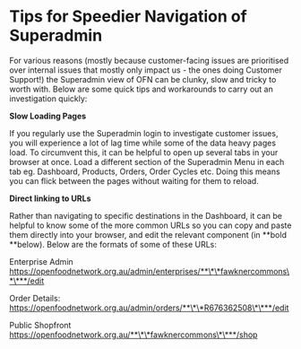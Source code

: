 # Tips for Speedier Navigation of Superadmin

For various reasons (mostly because customer-facing issues are prioritised over internal issues that mostly only impact us - the ones doing Customer Support!) the Superadmin view of OFN can be clunky, slow and tricky to worth with. Below are some quick tips and workarounds to carry out an investigation quickly:

**Slow Loading Pages**

If you regularly use the Superadmin login to investigate customer issues, you will experience a lot of lag time while some of the data heavy pages load. To circumvent this, it can be helpful to open up several tabs in your browser at once. Load a different section of the Superadmin Menu in each tab eg. Dashboard, Products, Orders, Order Cycles etc. Doing this means you can flick between the pages without waiting for them to reload.

**Direct linking to URLs**

Rather than navigating to specific destinations in the Dashboard, it can be helpful to know some of the more common URLs so you can copy and paste them directly into your browser, and edit the relevant component (in **bold **below). Below are the formats of some of these URLs:

Enterprise Admin https://openfoodnetwork.org.au/admin/enterprises/**\*\*fawknercommons\*\***/edit

Order Details: https://openfoodnetwork.org.au/admin/orders/**\*\*R676362508\*\***/edit

Public Shopfront https://openfoodnetwork.org.au/**\*\*fawknercommons\*\***/shop
